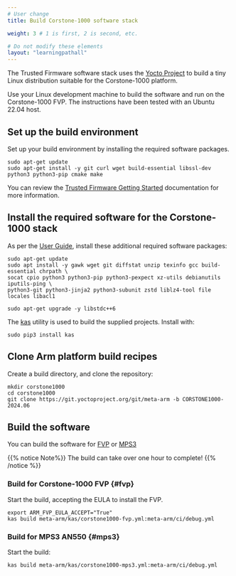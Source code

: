 ```yaml
---
# User change
title: Build Corstone-1000 software stack

weight: 3 # 1 is first, 2 is second, etc.

# Do not modify these elements
layout: "learningpathall"
---
```

The Trusted Firmware software stack uses the [Yocto Project](https://www.yoctoproject.org/) to build a tiny Linux distribution suitable for the Corstone-1000 platform.

Use your Linux development machine to build the software and run on the Corstone-1000 FVP. The instructions have been tested with an Ubuntu 22.04 host.

## Set up the build environment

Set up your build environment by installing the required software packages. 

```console
sudo apt-get update
sudo apt-get install -y git curl wget build-essential libssl-dev python3 python3-pip cmake make
```
You can review the [Trusted Firmware Getting Started](https://tf-m-user-guide.trustedfirmware.org/getting_started/index.html) documentation for more information.

## Install the required software for the Corstone-1000 stack

As per the [User Guide](https://corstone1000.docs.arm.com/en/latest/user-guide.html), install these additional required software packages:

```console
sudo apt-get update
sudo apt install -y gawk wget git diffstat unzip texinfo gcc build-essential chrpath \
socat cpio python3 python3-pip python3-pexpect xz-utils debianutils iputils-ping \
python3-git python3-jinja2 python3-subunit zstd liblz4-tool file locales libacl1

```
```console
sudo apt-get upgrade -y libstdc++6
```
The [kas](https://pypi.org/project/kas/) utility is used to build the supplied projects. Install with:

```console
sudo pip3 install kas
```

## Clone Arm platform build recipes

Create a build directory, and clone the repository:

```console
mkdir corstone1000
cd corstone1000
git clone https://git.yoctoproject.org/git/meta-arm -b CORSTONE1000-2024.06
```

## Build the software 

You can build the software for [FVP](#fvp) or [MPS3](#mps3)

{{% notice Note%}}
The build can take over one hour to complete!
{{% /notice %}}

### Build for Corstone-1000 FVP {#fvp}

Start the build, accepting the EULA to install the FVP.

```console
export ARM_FVP_EULA_ACCEPT="True"
kas build meta-arm/kas/corstone1000-fvp.yml:meta-arm/ci/debug.yml
```

### Build for MPS3 AN550 {#mps3}

Start the build:

```console
kas build meta-arm/kas/corstone1000-mps3.yml:meta-arm/ci/debug.yml
```
